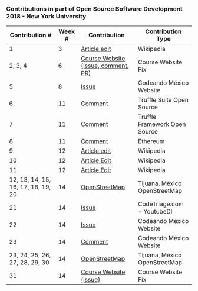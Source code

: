 ### Contributions in part of Open Source Software Development 2018 - New York University

| Contribution # | Week # | Contribution | Contribution Type |
| -------------- | ------ | ------------ | ----------------- |
| 1 | 3      | [Article edit](https://en.wikipedia.org/w/index.php?title=Gast%C3%B3n_Luken_Garza&diff=prev&oldid=825156571) | Wikipedia |
| 2, 3, 4 | 6      | [Course Website (issue, comment, PR)](https://github.com/joannakl/cs480_s18/issues/35) | Course Website Fix |
| 5 | 8     | [Issue](https://github.com/CodeandoMexico/codeandomexico.org/issues/4) | Codeando México Website |
| 6 | 11     | [Comment](https://github.com/trufflesuite/truffle/issues/596#issuecomment-381375184) | Truffle Suite Open Source |
| 7 | 11 | [Comment](https://github.com/trufflesuite/truffle/issues/715) | Truffle Framework Open Source |
| 8 | 11     | [Comment](https://github.com/ethereum/web3.js/issues/1043) | Ethereum |
| 9 | 12      | [Article edit](https://en.wikipedia.org/w/index.php?title=Gallatin_School_of_Individualized_Study&diff=prev&oldid=837937166) | Wikipedia |
| 10 | 12      | [Article Edit](https://en.wikipedia.org/w/index.php?title=Andr%C3%A9s_Manuel_L%C3%B3pez_Obrador&diff=837938195&oldid=837800170) | Wikipedia |
| 11 | 12 | [Article Edit](https://en.wikipedia.org/w/index.php?title=Tijuana&diff=841063401&oldid=838132042) | Wikipedia |
|12, 13, 14, 15, 16, 17, 18, 19, 20 | 14      | [OpenStreetMap](https://www.openstreetmap.org/changeset/58915416#map=14/32.5146/-116.9853) | Tijuana, México OpenStreetMap |
|21 | 14      | [Issue](https://github.com/rg3/youtube-dl/issues/16438) | CodeTriage.com - YoutubeDl |
|22 | 14     | [Issue](https://github.com/CodeandoMexico/codeandomexico.org/issues/5) | Codeando México Website |
|23 | 14     | [Comment](https://github.com/CodeandoMexico/codeandomexico.org/pull/2) | Codeando México Website |
| 23, 24, 25, 26, 27, 28, 29, 30 | 14      | [OpenStreetMap](https://www.openstreetmap.org/changeset/58933891#map=16/32.5023/-117.0040) | Tijuana, México OpenStreetMap |
| 31 | 14 | [Course Website (issue)](https://github.com/joannakl/cs480_s18/issues/118) | Course Website Fix |
